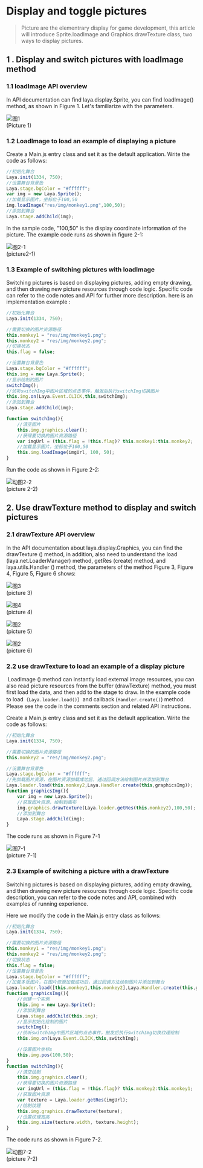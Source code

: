 # Display and toggle pictures

> Picture are the elementrary display for game development, this article will introduce Sprite.loadImage and Graphics.drawTexture class, two ways to display pictures.

## 1 . Display and switch pictures with loadImage method

### 1.1 loadImage API overview

In API documentation can find laya.display.Sprite, you can find loadImage() method, as shown in Figure 1. Let's familiarize with the parameters.

![图1](img/1.png) <br /> (Picture 1)

### 1.2 LoadImage to load an example of displaying a picture

Create a Main.js entry class and set it as the default application. Write the code as follows:

```javascript
//初始化舞台
Laya.init(1334, 750);
//设置舞台背景色
Laya.stage.bgColor = "#ffffff";
var img = new Laya.Sprite();
//加载显示图片，坐标位于100,50
img.loadImage("res/img/monkey1.png",100,50);
//添加到舞台
Laya.stage.addChild(img);
```

In the sample code, "100,50" is the display coordinate information of the picture. The example code runs as shown in figure 2-1:

![图2-1](img/2-1.png) <br /> (picture2-1)

### 1.3 Example of switching pictures with loadImage

  Switching pictures is based on displaying pictures, adding empty drawing, and then drawing new picture resources through code logic. Specific code can refer to the code notes and API for further more description. here is an implementation example :

```javascript
//初始化舞台
Laya.init(1334, 750);

//需要切换的图片资源路径
this.monkey1 = "res/img/monkey1.png";
this.monkey2 = "res/img/monkey2.png";
//切换状态
this.flag = false;

//设置舞台背景色
Laya.stage.bgColor = "#ffffff";
this.img = new Laya.Sprite();
//显示绘制的图片
switchImg();
//侦听switchImg中图片区域的点击事件，触发后执行switchImg切换图片
this.img.on(Laya.Event.CLICK,this,switchImg);
//添加到舞台
Laya.stage.addChild(img);

function switchImg(){
    //清空图片
    this.img.graphics.clear();
    //获得要切换的图片资源路径
    var imgUrl = (this.flag = !this.flag)? this.monkey1:this.monkey2;
    //加载显示图片，坐标位于100,50
    this.img.loadImage(imgUrl, 100, 50);
}
```

Run the code as shown in Figure 2-2:

![动图2-2](img/2-2.gif) <br /> (picture 2-2)







## 2. Use drawTexture method to display and switch pictures

### 2.1  drawTexture API overview

In the API documentation about laya.display.Graphics, you can find the drawTexture () method, in addition, also need to understand the load (laya.net.LoaderManager) method, getRes (create) method, and laya.utils.Handler () method, the parameters of the method Figure 3, Figure 4, Figure 5, Figure 6 shows:

![图3](img/3.png) <br /> (picture 3)

![图4](img/4.png) <br /> (picture 4)

![图2](img/5.png) <br /> (picture 5)

![图2](img/6.png) <br /> (picture 6)



### 2.2 use drawTexture to load an example of a display picture

​     LoadImage () method can instantly load external image resources, you can also read picture resources from the buffer (drawTexture) method, you must first load the data, and then add to the stage to draw. In the example code to load（`Laya.loader.load()`）and callback (`Handler.create()`) method. Please see the code in the comments section and related API instructions.

Create a Main.js entry class and set it as the default application. Write the code as follows:

```javascript
//初始化舞台
Laya.init(1334, 750);

//需要切换的图片资源路径
this.monkey2 = "res/img/monkey2.png";

//设置舞台背景色
Laya.stage.bgColor = "#ffffff";
//先加载图片资源，在图片资源加载成功后，通过回调方法绘制图片并添加到舞台
Laya.loader.load(this.monkey2,Laya.Handler.create(this,graphicsImg));
function graphicsImg(){
    var img = new Laya.Sprite();
    //获取图片资源，绘制到画布
    img.graphics.drawTexture(Laya.loader.getRes(this.monkey2),100,50);
    //添加到舞台
    Laya.stage.addChild(img);
}
```

The code runs as shown in Figure 7-1

![图7-1](img/7-1.png) <br /> (picture 7-1)





### 2.3 Example of switching a picture with a drawTexture

 Switching pictures is based on displaying pictures, adding empty drawing, and then drawing new picture resources through code logic. Specific code description, you can refer to the code notes and API, combined with examples of running experience.

Here we modify the code in the Main.js entry class as follows:

```javascript
//初始化舞台
Laya.init(1334, 750);

//需要切换的图片资源路径
this.monkey1 = "res/img/monkey1.png";
this.monkey2 = "res/img/monkey2.png";
//切换状态
this.flag = false;
//设置舞台背景色
Laya.stage.bgColor = "#ffffff";
//加载多张图片，在图片资源加载成功后，通过回调方法绘制图片并添加到舞台
Laya.loader.load([this.monkey1,this.monkey2],Laya.Handler.create(this,graphicsImg));
function graphicsImg(){
    //创建一个实例
    this.img = new Laya.Sprite();
    //添加到舞台
    Laya.stage.addChild(this.img);
    //显示初始化绘制的图片
    switchImg();
    //侦听switchImg中图片区域的点击事件，触发后执行switchImg切换纹理绘制
    this.img.on(Laya.Event.CLICK,this,switchImg);			

    //设置图片坐标s
    this.img.pos(100,50);
}
function switchImg(){
    //清空绘制
    this.img.graphics.clear();
    //获得要切换的图片资源路径
    var imgUrl = (this.flag = !this.flag)? this.monkey2:this.monkey1;
    //获取图片资源
    var texture = Laya.loader.getRes(imgUrl);
    //绘制纹理
    this.img.graphics.drawTexture(texture);                        
    //设置纹理宽高
    this.img.size(texture.width, texture.height);   
}
```

The code runs as shown in Figure 7-2.


![动图7-2](img/7-2.gif) <br /> (picture 7-2)





